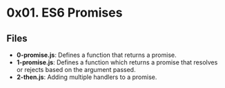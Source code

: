 # 0x01. ES6 Promises
## Files
- **0-promise.js**: Defines a function that returns a promise.
- **1-promise.js**: Defines a function which returns a promise that resolves or rejects based on the argument passed.
- **2-then.js**: Adding multiple handlers to a promise.
